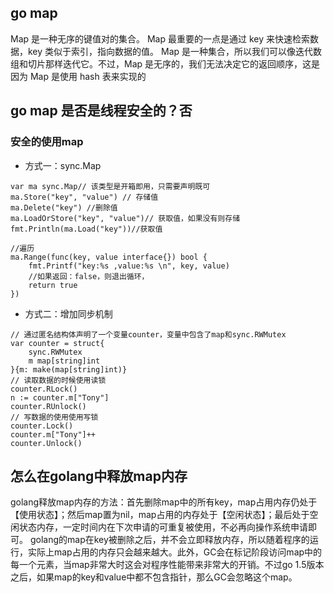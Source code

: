 ## go map
Map 是一种无序的键值对的集合。
Map 最重要的一点是通过 key 来快速检索数据，key 类似于索引，指向数据的值。
Map 是一种集合，所以我们可以像迭代数组和切片那样迭代它。不过，Map 是无序的，我们无法决定它的返回顺序，这是因为 Map 是使用 hash 表来实现的

## go map 是否是线程安全的？否
### 安全的使用map
* 方式一：sync.Map
```golang
var ma sync.Map// 该类型是开箱即用，只需要声明既可
ma.Store("key", "value") // 存储值
ma.Delete("key") //删除值
ma.LoadOrStore("key", "value")// 获取值，如果没有则存储
fmt.Println(ma.Load("key"))//获取值

//遍历
ma.Range(func(key, value interface{}) bool {
    fmt.Printf("key:%s ,value:%s \n", key, value)
    //如果返回：false，则退出循环，
    return true
})
```
* 方式二：增加同步机制
```golang
// 通过匿名结构体声明了一个变量counter，变量中包含了map和sync.RWMutex
var counter = struct{
    sync.RWMutex
    m map[string]int
}{m: make(map[string]int)}
// 读取数据的时候使用读锁
counter.RLock()
n := counter.m["Tony"]
counter.RUnlock()
// 写数据的使用使用写锁
counter.Lock()
counter.m["Tony"]++
counter.Unlock()
```

## 怎么在golang中释放map内存
golang释放map内存的方法：首先删除map中的所有key，map占用内存仍处于【使用状态】；然后map置为nil，map占用的内存处于【空闲状态】；最后处于空闲状态内存，一定时间内在下次申请的可重复被使用，不必再向操作系统申请即可。
golang的map在key被删除之后，并不会立即释放内存，所以随着程序的运行，实际上map占用的内存只会越来越大。此外，GC会在标记阶段访问map中的每一个元素，当map非常大时这会对程序性能带来非常大的开销。不过go 1.5版本之后，如果map的key和value中都不包含指针，那么GC会忽略这个map。